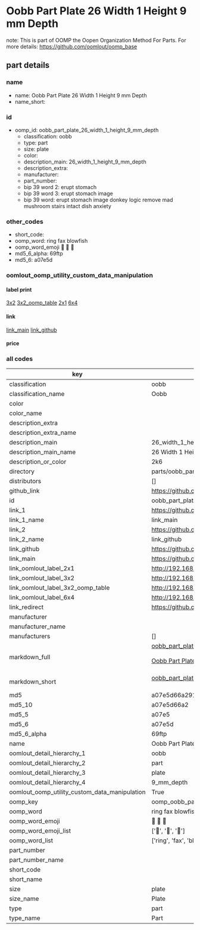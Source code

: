 # Oobb Part Plate 26 Width 1 Height 9 mm Depth  

note: This is part of OOMP the Oopen Organization Method For Parts. For more details: https://github.com/oomlout/oomp_base

##  part details
  







### name
* name: Oobb Part Plate 26 Width 1 Height 9 mm Depth
* name_short: 
### id
* oomp_id: oobb_part_plate_26_width_1_height_9_mm_depth
  * classification: oobb
  * type: part
  * size: plate
  * color: 
  * description_main: 26_width_1_height_9_mm_depth
  * description_extra: 
  * manufacturer: 
  * part_number: 
  * bip 39 word 2: erupt stomach
  * bip 39 word 3: erupt stomach image
  * bip 39 word: erupt stomach image donkey logic remove mad mushroom stairs intact dish anxiety

### other_codes
* short_code: 
* oomp_word: ring fax blowfish
* oomp_word_emoji :ring: :fax: :blowfish:
* md5_6_alpha: 69ftp
* md5_6: a07e5d






### oomlout_oomp_utility_custom_data_manipulation
#### label print
[3x2](http://192.168.1.245:1112/?label=oomp%2069ftp)
[3x2_oomp_table](http://192.168.1.108:1112/?label=oomp%2069ftp)
[2x1](http://192.168.1.242:1112/?label=oomp%2069ftp)
[6x4](http://192.168.1.55:1112/?label=oomp%2069ftp)    

#### link

[link_main](https://github.com/oomlout/oomlout_oomp_version_1_messy/tree/main/parts/oobb_part_plate_26_width_1_height_9_mm_depth) [link_github](https://github.com/oomlout/oomlout_oomp_version_1_messy/tree/main/parts/oobb_part_plate_26_width_1_height_9_mm_depth)                             

#### price







### all codes 
| key | value |  
| --- | --- |  
| classification | oobb |  
| classification_name | Oobb |  
| color |  |  
| color_name |  |  
| description_extra |  |  
| description_extra_name |  |  
| description_main | 26_width_1_height_9_mm_depth |  
| description_main_name | 26 Width 1 Height 9 mm Depth |  
| description_or_color | 2k6 |  
| directory | parts/oobb_part_plate_26_width_1_height_9_mm_depth |  
| distributors | [] |  
| github_link | https://github.com/oomlout/oomlout_oomp_part_src/tree/main/parts/oobb_part_plate_26_width_1_height_9_mm_depth |  
| id | oobb_part_plate_26_width_1_height_9_mm_depth |  
| link_1 | https://github.com/oomlout/oomlout_oomp_version_1_messy/tree/main/parts/oobb_part_plate_26_width_1_height_9_mm_depth |  
| link_1_name | link_main |  
| link_2 | https://github.com/oomlout/oomlout_oomp_version_1_messy/tree/main/parts/oobb_part_plate_26_width_1_height_9_mm_depth |  
| link_2_name | link_github |  
| link_github | https://github.com/oomlout/oomlout_oomp_version_1_messy/tree/main/parts/oobb_part_plate_26_width_1_height_9_mm_depth |  
| link_main | https://github.com/oomlout/oomlout_oomp_version_1_messy/tree/main/parts/oobb_part_plate_26_width_1_height_9_mm_depth |  
| link_oomlout_label_2x1 | http://192.168.1.242:1112/?label=oomp%2069ftp |  
| link_oomlout_label_3x2 | http://192.168.1.245:1112/?label=oomp%2069ftp |  
| link_oomlout_label_3x2_oomp_table | http://192.168.1.108:1112/?label=oomp%2069ftp |  
| link_oomlout_label_6x4 | http://192.168.1.55:1112/?label=oomp%2069ftp |  
| link_redirect | https://github.com/oomlout/oomlout_oomp_version_1_messy/tree/main/parts/oobb_part_plate_26_width_1_height_9_mm_depth |  
| manufacturer |  |  
| manufacturer_name |  |  
| manufacturers | [] |  
| markdown_full | [oobb_part_plate_26_width_1_height_9_mm_depth](none)<br>[](none)<br>[Oobb Part Plate 26 Width 1 Height 9 Mm Depth](none)<br><br> |  
| markdown_short | [oobb_part_plate_26_width_1_height_9_mm_depth](none)<br><br> |  
| md5 | a07e5d66a291d0b6d7c1c412e2b58a67 |  
| md5_10 | a07e5d66a2 |  
| md5_5 | a07e5 |  
| md5_6 | a07e5d |  
| md5_6_alpha | 69ftp |  
| name | Oobb Part Plate 26 Width 1 Height 9 mm Depth |  
| oomlout_detail_hierarchy_1 | oobb |  
| oomlout_detail_hierarchy_2 | part |  
| oomlout_detail_hierarchy_3 | plate |  
| oomlout_detail_hierarchy_4 | 9_mm_depth |  
| oomlout_oomp_utility_custom_data_manipulation | True |  
| oomp_key | oomp_oobb_part_plate_26_width_1_height_9_mm_depth |  
| oomp_word | ring fax blowfish |  
| oomp_word_emoji | :ring: :fax: :blowfish: |  
| oomp_word_emoji_list | [':ring:', ':fax:', ':blowfish:'] |  
| oomp_word_list | ['ring', 'fax', 'blowfish'] |  
| part_number |  |  
| part_number_name |  |  
| short_code |  |  
| short_name |  |  
| size | plate |  
| size_name | Plate |  
| type | part |  
| type_name | Part |  
